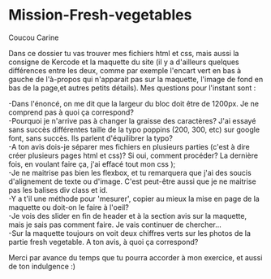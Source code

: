 # Mission-Fresh-vegetables

Coucou Carine

Dans ce dossier tu vas trouver mes fichiers html et css, mais aussi la consigne de Kercode et la maquette du site (il y a d'ailleurs quelques différences entre les deux, comme par exemple l'encart vert en bas à gauche de l'à-propos qui n'apparait pas sur la maquette, l'image de fond en bas de la page,et autres petits détails).
Mes questions pour l'instant sont :

-Dans l'énoncé, on me dit que la largeur du bloc doit être de 1200px. Je ne comprend pas à quoi ça correspond? <br>
-Pourquoi je n'arrive pas à changer la graisse des caractères? J'ai essayé sans succès différentes taille de la typo poppins (200, 300, etc) sur google font, sans succès. Ils parlent d'équilibrer la typo?<br>
-A ton avis dois-je séparer mes fichiers en plusieurs parties (c'est à dire créer plusieurs pages html et css)? Si oui, comment procéder? La dernière fois, en voulant faire ça, j'ai effacé tout mon css );<br>
-Je ne maitrise pas bien les flexbox, et tu remarquera que j'ai des soucis d'alignement de texte ou d'image. C'est peut-être aussi que je ne maitrise pas les balises div class et id.<br>
-Y a t'il une méthode pour 'mesurer', copier au mieux la mise en page de la maquette ou doit-on le faire à l'oeil?<br>
-Je vois des slider en fin de header et à la section avis sur la maquette, mais je sais pas comment faire. Je vais continuer de chercher...<br>
-Sur la maquette toujours on voit deux chiffres verts sur les photos de la partie fresh vegetable. A ton avis, à quoi ça correspond?<br>

Merci par avance du temps que tu pourra accorder à mon exercice, et aussi de ton indulgence :)

